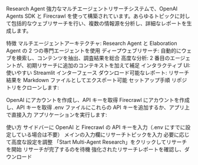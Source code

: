 Research Agent
強力なマルチエージェントリサーチシステムで、OpenAI Agents SDK と Firecrawl を使って構築されています。あらゆるトピックに対して包括的なウェブリサーチを行い、複数の情報源を分析し、詳細なレポートを生成します。

特徴
マルチエージェントアーキテクチャ: Research Agent と Elaboration Agent の 2 つの専門エージェントを使用
ディープウェブリサーチ: 自動的にウェブを検索し、コンテンツを抽出、調査結果を総合
高度な分析: 2 番目のエージェントが、初期リサーチに追加のコンテキストを加えて補足
インタラクティブ UI: 使いやすい Streamlit インターフェース
ダウンロード可能なレポート: リサーチ結果を Markdown ファイルとしてエクスポート可能
セットアップ手順
リポジトリをクローンします:

OpenAI にアカウントを作成し、API キーを取得
Firecrawl にアカウントを作成し、API キーを取得
.env ファイルにこれらの API キーを追加するか、アプリ上で直接入力
アプリケーションを実行します:

使い方
サイドバーに OpenAI と Firecrawl の API キーを入力（.env にすでに設定している場合は不要）
メインの入力欄にリサーチトピックを入力
必要に応じて高度な設定を調整
「Start Multi-Agent Research」をクリックしてリサーチを開始
リサーチが完了するのを待機
強化されたリサーチレポートを確認し、ダウンロード
